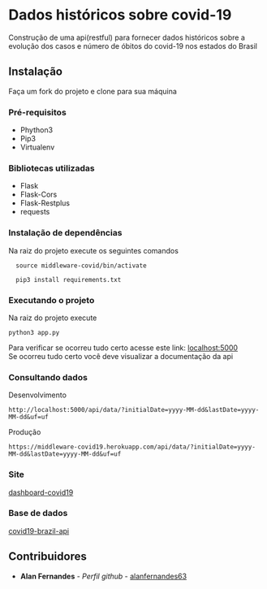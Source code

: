 # Dados históricos sobre covid-19

Construção de uma api(restful) para fornecer dados históricos sobre a evolução dos casos e número de óbitos do covid-19 nos estados do Brasil

## Instalação

Faça um fork do projeto e clone para sua máquina

### Pré-requisitos

<ul>
  <li>Phython3</li>
  <li>Pip3</li>
  <li>Virtualenv</li>
</ul>

### Bibliotecas utilizadas
<ul>
  <li>Flask</li>
  <li>Flask-Cors</li>
  <li>Flask-Restplus</li>
  <li>requests</li>
</ul>

### Instalação de dependências
Na raiz do projeto execute os seguintes comandos
```
  source middleware-covid/bin/activate
```
```
  pip3 install requirements.txt
```

### Executando o projeto
Na raiz do projeto execute
```
python3 app.py
```
Para verificar se ocorreu tudo certo acesse este link:
[localhost:5000](http://localhost:5000)
<br>
Se ocorreu tudo certo você deve visualizar a documentação da api

### Consultando dados
Desenvolvimento
```
http://localhost:5000/api/data/?initialDate=yyyy-MM-dd&lastDate=yyyy-MM-dd&uf=uf
```
Produção
```
https://middleware-covid19.herokuapp.com/api/data/?initialDate=yyyy-MM-dd&lastDate=yyyy-MM-dd&uf=uf
```
### Site
[dashboard-covid19](https://nostalgic-beaver-d44652.netlify.app)

### Base de dados
[covid19-brazil-api](https://github.com/devarthurribeiro/covid19-brazil-api)

## Contribuidores

* **Alan Fernandes** - *Perfil github* - [alanfernandes63](https://github.com/alanfernandes63)
